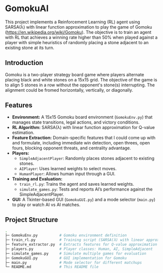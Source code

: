 # GomokuAI
This project implements a Reinforcement Learning (RL) agent using SARSA(λ) with linear function approximation to play the game of Gomoku (https://en.wikipedia.org/wiki/Gomoku). The objective is to train an agent with RL that achieves a winning rate higher than 50% when played against a player with simple heuristics of randomly placing a stone adjacent to an existing stone at its turn.

## Introduction
Gomoku is a two-player strategy board game where players alternate placing black and white stones on a 15x15 grid. The objective of the game is to align 5 stones in a row without the opponent's stone(s) interrupting. The alignment could be fromed horizontally, vertically, or diagonally.

## Features
- **Environment:** A 15x15 Gomoku board environment (`GomokuEnv.py`) that manages state transitions, legal actions, and victory conditions.
- **RL Algorithm:** SARSA(λ) with linear function approximation for Q-value estimation.
- **Feature Extraction:** Domain-specific features that I could come up with and formulate, including immediate win detection, open threes, open fours, blocking opponent threats, and centrality advantage.
- **Players:**
  - `SimpleAdjacentPlayer`: Randomly places stones adjacent to existing stones.
  - `AIPlayer`: Uses learned weights to select moves.
  - `HumanPlayer`: Allows human input through a GUI.
- **Training and Evaluation:**
  - `train_rl.py`: Trains the agent and saves learned weights.
  - `simulate_games.py`: Tests and reports AI’s performance against the SimpleAdjacentPlayer.
- **GUI:** A Tkinter-based GUI (`GomokuGUI.py`) and a mode selector (`main.py`) to play or watch AI vs AI matches.

## Project Structure
```bash
.
├─ GomokuEnv.py          # Gomoku environment definition
├─ train_rl.py           # Training script (SARSA(λ) with linear approximation)
├─ feature_extractor.py  # Extracts features for Q-value approximation
├─ players.py            # Player classes: Human, AI, SimpleAdjacent
├─ simulate_games.py     # Simulate multiple games for evaluation
├─ GomokuGUI.py          # GUI implementation for Gomoku
├─ main.py               # Mode selector for different matchups
└─ README.md             # This README file
